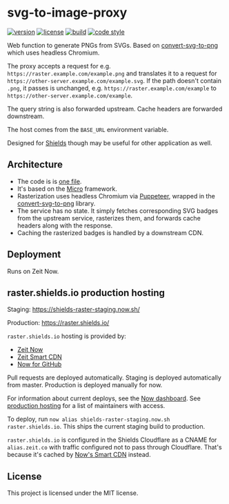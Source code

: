 # svg-to-image-proxy

[![version](https://img.shields.io/npm/v/svg-to-image-proxy.svg?style=flat-square)][npm]
[![license](https://img.shields.io/npm/l/svg-to-image-proxy.svg?style=flat-square)][npm]
[![build](https://img.shields.io/circleci/project/github/badges/svg-to-image-proxy.svg?style=flat-square)][build]
[![code style](https://img.shields.io/badge/code_style-prettier-ff69b4.svg?style=flat-square)][prettier]

[npm]: https://npmjs.com/svg-to-image-proxy
[build]: https://circleci.com/gh/badges/svg-to-image-proxy/tree/master
[prettier]: https://prettier.io/

Web function to generate PNGs from SVGs. Based on [convert-svg-to-png][]
which uses headless Chromium.

The proxy accepts a request for e.g. `https://raster.example.com/example.png`
and translates it to a request for
`https://other-server.example.com/example.svg`. If the path doesn't contain
`.png`, it passes is unchanged, e.g. `https://raster.example.com/example` to
`https://other-server.example.com/example`.

The query string is also forwarded upstream. Cache headers are forwarded downstream.

The host comes from the `BASE_URL` environment variable.

Designed for [Shields][] though may be useful for other application as well.

[shields]: https://github.com/badges/shields
[convert-svg-to-png]: https://www.npmjs.com/package/convert-svg-to-png

## Architecture

- The code is is [one file][].
- It's based on the [Micro][] framework.
- Rasterization uses headless Chromium via [Puppeteer][], wrapped in the
  [convert-svg-to-png][] library.
- The service has no state. It simply fetches corresponding SVG badges from the
  upstream service, rasterizes them, and forwards cache headers along with the
  response.
- Caching the rasterized badges is handled by a downstream CDN.

[one file]: https://github.com/badges/svg-to-image-proxy/blob/master/rasterize.js
[micro]: https://github.com/zeit/micro
[puppeteer]: https://pptr.dev/

## Deployment

Runs on Zeit Now.

## raster.shields.io production hosting

Staging: https://shields-raster-staging.now.sh/

Production: https://raster.shields.io/

`raster.shields.io` hosting is provided by:

- [Zeit Now][zeit now]
- [Zeit Smart CDN][cdn]
- [Now for GitHub][]

Pull requests are deployed automatically. Staging is deployed automatically
from master. Production is deployed manually for now.

For information about current deploys, see the [Now dashboard][]. See [production hosting][]
for a list of maintainers with access.

To deploy, run `now alias shields-raster-staging.now.sh raster.shields.io`.
This ships the current staging build to production.

`raster.shields.io` is configured in the Shields Cloudflare as a CNAME for
`alias.zeit.co` with traffic configured not to pass through Cloudflare. That's
because it's cached by [Now's Smart CDN][cdn] instead.

[zeit now]: https://zeit.co/now
[cdn]: https://zeit.co/smart-cdn
[now for github]: https://zeit.co/github
[now dashboard]: https://zeit.co/shields1/svg-to-image-proxy
[production hosting]: https://github.com/badges/shields/blob/master/doc/production-hosting.md

## License

This project is licensed under the MIT license.

